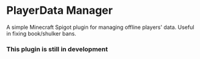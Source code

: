 # PlayerData Manager
A simple Minecraft Spigot plugin for managing offline players' data. Useful in fixing book/shulker bans.
### This plugin is still in development